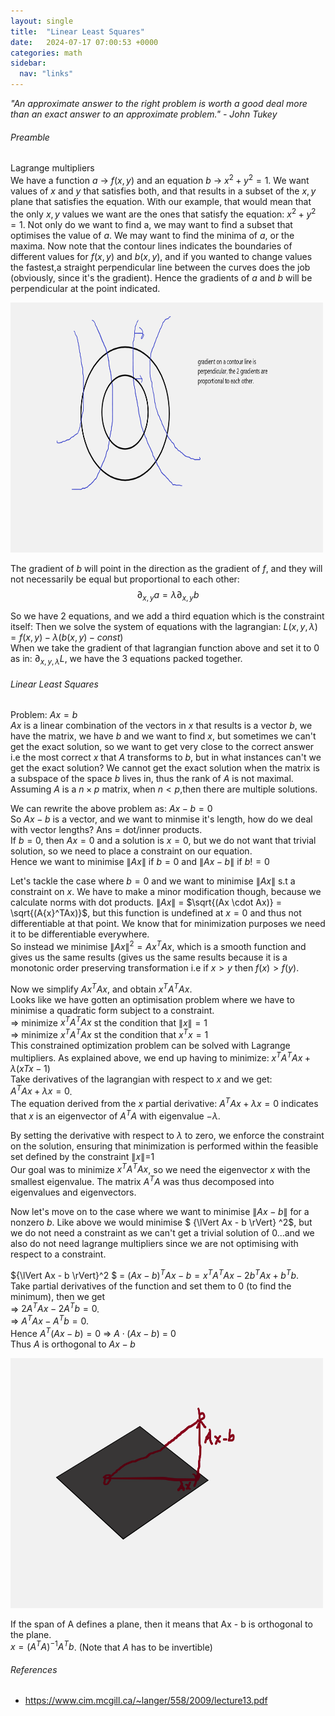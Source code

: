 ```yaml
---
layout: single
title:  "Linear Least Squares"
date:   2024-07-17 07:00:53 +0000
categories: math
sidebar:
  nav: "links"
---
```


*"An approximate answer to the right problem is worth a good deal more than an exact answer to an approximate problem." - John Tukey*


###### *Preamble*

Lagrange multipliers <br>
We have a function $a$ -> $f(x,y)$ and an equation $b$ -> $x^2 + y^2 = 1$. We want values of $x$ and $y$ that satisfies both, and that results in a subset of the $x,y$ plane that satisfies the equation. With our example, that would mean that the only $x,y$ values we want are the ones that satisfy the equation: $x^2 + y^2 = 1$.
Not only do we want to find a, we may want to find a subset that optimises the value of $a$. We may want to find the minima of $a$, or the maxima.
Now note that the contour lines indicates the boundaries of different values for $f(x,y)$ and $b(x,y)$, and if you wanted to change values the fastest,a straight perpendicular line between the curves does the job (obviously, since it's the gradient). Hence the gradients of $a$ and $b$ will be perpendicular at the point indicated.

<img src="/assets/images/contour.png" alt="contour lines" width="500" height="400" />

The gradient of $b$ will point in the direction as the gradient of $f$, and they will not necessarily be equal but proportional to each other: 
$$\partial _{x,y} a = \lambda \partial _{x,y} b$$

So we have 2 equations, and we add a third equation which is the constraint itself: 
Then we solve the system of equations with the lagrangian: $L(x, y, \lambda) = f(x,y) - \lambda(b(x,y) - const)$ <br>
When we take the gradient of that lagrangian function above and set it to 0 as in: $\partial _{x,y, \lambda}L$, we have the 3 equations packed together.

###### Linear Least Squares
Problem: $Ax = b$ <br>
$Ax$ is a linear combination of the vectors in $x$ that results is a vector $b$, we have the matrix, we have $b$ and we want to find $x$, but sometimes we can't get the exact solution, so we want to get very close to the correct answer i.e the most correct $x$ that $A$ transforms to $b$, but in what instances can't we get the exact solution? We cannot get the exact solution when the matrix is a subspace of the space $b$ lives in, thus the rank of $A$ is not maximal.
Assuming $A$ is a $n \times p$ matrix, when $n < p$,then there are multiple solutions.

We can rewrite the above problem as: $Ax-b = 0$ <br>
So $Ax-b$ is a vector, and we want to minmise it's length, how do we deal with vector lengths? Ans = dot/inner products.<br>
If $b = 0$, then $Ax = 0$ and a solution is $x = 0$, but we do not want that trivial solution, so we need to place a constraint on our equation.<br>
Hence we want to minimise $\lVert Ax \rVert$ if $b = 0$ and $\lVert Ax-b \rVert$ if $b != 0$ <br>

Let's tackle the case where $b = 0$ and we want to minimise $\lVert Ax \rVert$ s.t a constraint on $x$.
We have to make a minor modification though, because we calculate norms with dot products. $\lVert Ax \rVert$ = $\sqrt{(Ax \cdot Ax)} = \sqrt{(A{x}^TAx)}$, but this function is undefined at $x = 0$ and thus not differentiable at that point. We know that for minimization purposes we need it to be differentiable everywhere. <br>
So instead we minimise ${\lVert Ax \rVert}^2 = A{x}^TAx$, which is a smooth function and gives us the same results (gives us the same results because it is a monotonic order preserving transformation i.e if $x>y$ then $f(x) > f(y)$.  

Now we simplify ${Ax}^TAx$, and obtain ${x}^T{A}^TAx$. <br>
Looks like we have gotten an optimisation problem where we have to minimise a quadratic form subject to a constraint.<br>
=> minimize ${x}^T{A}^TAx$ st the condition that $\lVert x \rVert = 1$ <br>
=> minimize ${x}^T{A}^TAx$ st the condition that ${x}^Tx = 1$ <br>
This constrained optimization problem can be solved with Lagrange multipliers. As explained above, we end up having to minimize: ${x}^T{A}^TAx + \lambda({x}Tx-1)$ <br>
Take derivatives of the lagrangian with respect to $x$ and we get: <br>
${A}^TAx + \lambda x = 0$. <br>
The equation derived from the $x$ partial derivative: ${A}^TAx + \lambda x = 0$ indicates that $x$ is an eigenvector of ${A}^TA$ with eigenvalue $-\lambda$.

By setting the derivative with respect to $\lambda$ to zero, we enforce the constraint on the solution, ensuring that minimization is performed within the feasible set defined by the constraint ∥𝑥∥=1 <br>
Our goal was to minimize ${x}^T{A}^TAx$, so we need the eigenvector $x$ with the smallest eigenvalue. The matrix ${A}^TA$ was thus decomposed into eigenvalues and eigenvectors.<br>


Now let's move on to the case where we want to minimise $\lVert Ax - b \rVert$ for a nonzero $b$. Like above we would minimise $ {\lVert Ax - b \rVert} ^2$, but we do not need a constraint as we can't get a trivial solution of $0$...and we also do not need lagrange multipliers since we are not optimising with respect to a constraint.

${\lVert Ax - b \rVert}^2 $ =  ${(Ax−b)}^TAx−b = {x}^T{A}^TAx−2{b}^TAx+{b}^Tb$. <br>
Take partial derivatives of the function and set them to $0$ (to find the minimum), then we get <br>
=> $2{A}^TAx−2{A}^Tb=0$. <br>
=> ${A}^TAx - {A}^Tb = 0$. <br>
Hence ${A}^T (Ax - b) = 0$ => $A \cdot (Ax-b)$ = 0 <br>
Thus $A$ is orthogonal to $Ax - b$ 

<img src="/assets/images/least_sq.png" alt="least squares" width="500" height="400" />

If the span of A defines a plane, then it means that Ax - b is orthogonal to the plane. <br>
$x = {({A}^TA)}^{−1}A^Tb$. (Note that $A$ has to be invertible)

###### *References*
- <https://www.cim.mcgill.ca/~langer/558/2009/lecture13.pdf>